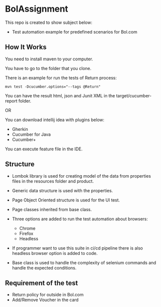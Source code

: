 # BolAssignment
This repo is created to show subject below:

* Test automation example for predefined scenarios for Bol.com


## How It Works

You need to install maven to your computer.

You have to go to the folder that you clone.

There is an example for run the tests of Return process:

```
mvn test -Dcucumber.options="--tags @Return"
```

You can have the result html, json and Junit XML in the target/cucumber-report folder.

OR 

You can download intellij idea with plugins below:
* Gherkin
* Cucumber for Java
* Cucumber+

You can execute feature file in the IDE.

## Structure

* Lombok library is used for creating model of the data from properties files in the resources folder and product.

* Generic data structure is used with the properties. 

* Page Object Oriented structure is used for the UI test.

* Page classes inherited from base class.

* Three options are added to run the test automation about browsers:
  * Chrome
  * Firefox
  * Headless

* If programmer want to use this suite in ci/cd pipeline there is also headless browser option is added to code.
* Base class is used to handle the complexity of selenium commands and handle the expected conditions.

## Requirement of the test
* Return policy for outside in Bol.com
* Add/Remove Voucher in the card

